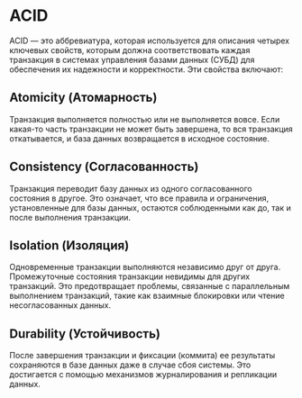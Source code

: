 # ACID
ACID — это аббревиатура, которая используется для описания четырех ключевых свойств, которым должна соответствовать каждая транзакция в системах управления базами данных (СУБД) для обеспечения их надежности и корректности. Эти свойства включают:

## Atomicity (Атомарность)
Транзакция выполняется полностью или не выполняется вовсе. Если какая-то часть транзакции не может быть завершена, 
то вся транзакция откатывается, и база данных возвращается в исходное состояние.

## Consistency (Согласованность)
Транзакция переводит базу данных из одного согласованного состояния в другое. Это означает, что все правила и ограничения,
установленные для базы данных, остаются соблюденными как до, так и после выполнения транзакции.

## Isolation (Изоляция)
Одновременные транзакции выполняются независимо друг от друга. Промежуточные состояния транзакции невидимы для
других транзакций. Это предотвращает проблемы, связанные с параллельным выполнением транзакций, такие как взаимные
блокировки или чтение несогласованных данных.

## Durability (Устойчивость)
После завершения транзакции и фиксации (коммита) ее результаты сохраняются в базе данных даже в случае сбоя системы.
Это достигается с помощью механизмов журналирования и репликации данных.